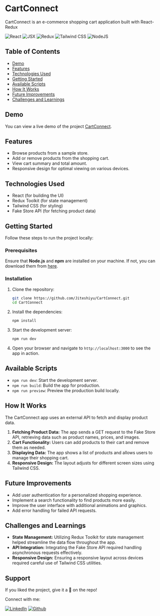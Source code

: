 # CartConnect

CartConnect is an e-commerce shopping cart application built with React-Redux

![React](https://img.shields.io/badge/React-007ACC?style=for-the-badge&logo=react&logoColor=white)
![JSX](https://img.shields.io/badge/JSX-React%20Component-informational?style=for-the-badge&logo=react)
![Redux](https://img.shields.io/badge/Redux-Toolkit-764ABC?style=for-the-badge&logo=redux)
![Tailwind CSS](https://img.shields.io/badge/Tailwind%20CSS-38B2AC?style=for-the-badge&logo=tailwind-css&logoColor=white)
![NodeJS](https://img.shields.io/badge/node.js-6DA55F?style=for-the-badge&logo=node.js&logoColor=white)

## Table of Contents

- [Demo](#demo)
- [Features](#features)
- [Technologies Used](#technologies-used)
- [Getting Started](#getting-started)
- [Available Scripts](#available-scripts)
- [How It Works](#how-it-works)
- [Future Improvements](#future-improvements)
- [Challenges and Learnings](#challenges-and-learnings)

## Demo

You can view a live demo of the project [CartConnect](https://cartconnect.netlify.app/).

## Features

- Browse products from a sample store.
- Add or remove products from the shopping cart.
- View cart summary and total amount.
- Responsive design for optimal viewing on various devices.

## Technologies Used

- React (for building the UI)
- Redux Toolkit (for state management)
- Tailwind CSS (for styling)
- Fake Store API (for fetching product data)

## Getting Started

Follow these steps to run the project locally:

### Prerequisites

Ensure that **Node.js** and **npm** are installed on your machine. If not, you can download them from [here](https://nodejs.org/).

### Installation

1. Clone the repository:

   ```bash
   git clone https://github.com/Jiteshiyu/CartConnect.git
   cd CartConnect
   ```

2. Install the dependencies:

   ```bash
   npm install
   ```

3. Start the development server:

   ```bash
   npm run dev
   ```

4. Open your browser and navigate to `http://localhost:3000` to see the app in action.

## Available Scripts

- `npm run dev`: Start the development server.
- `npm run build`: Build the app for production.
- `npm run preview`: Preview the production build locally.

## How It Works

The CartConnect app uses an external API to fetch and display product data.

1. **Fetching Product Data:** The app sends a GET request to the Fake Store API, retrieving data such as product names, prices, and images.
2. **Cart Functionality:** Users can add products to their cart and remove them as needed.
3. **Displaying Data:** The app shows a list of products and allows users to manage their shopping cart.
4. **Responsive Design:** The layout adjusts for different screen sizes using Tailwind CSS.

## Future Improvements

- Add user authentication for a personalized shopping experience.
- Implement a search functionality to find products more easily.
- Improve the user interface with additional animations and graphics.
- Add error handling for failed API requests.

## Challenges and Learnings

- **State Management:** Utilizing Redux Toolkit for state management helped streamline the data flow throughout the app.
- **API Integration:** Integrating the Fake Store API required handling asynchronous requests effectively.
- **Responsive Design:** Ensuring a responsive layout across devices required careful use of Tailwind CSS utilities.

## Support
If you liked the project, give it a 🌟 on the repo!

Connect with me:

[![LinkedIn](https://img.shields.io/static/v1.svg?label=connect&message=@JiteshKumar&color=success&logo=linkedin&style=for-the-badge&logoColor=white&colorA=blue)](https://www.linkedin.com/in/jitesh-kumar-93742a322/)
[![Github](https://img.shields.io/static/v1.svg?label=follow&message=@Jiteshiyu&color=grey&logo=github&style=for-the-badge&logoColor=white&colorA=black)](https://www.github.com/Jiteshiyu/)


